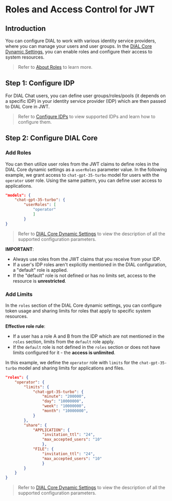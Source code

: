 # Roles and Access Control for JWT

## Introduction

You can configure DIAL to work with various identity service providers, where you can manage your users and user groups. In the [DIAL Core Dynamic Settings](https://github.com/epam/ai-dial-core?tab=readme-ov-file#dynamic-settings), you can enable roles and configure their access to system resources. 

> Refer to [About Roles](/docs/platform/3.core/2.access-control-intro.md#about-roles) to learn more. 

## Step 1: Configure IDP

For DIAL Chat users, you can define user groups/roles/pools (it depends on a specific IDP) in your identity service provider (IDP) which are then passed to DIAL Core in JWT. 

> Refer to [Configure IDPs](/docs/tutorials/2.devops/2.auth-and-access-control/3.configure-idps/0.overview.md) to view supported IDPs and learn how to configure them.

## Step 2: Configure DIAL Core

### Add Roles

You can then utilize user roles from the JWT claims to define roles in the DIAL Core dynamic settings as a `userRoles` parameter value. In the following example, we grant access to `chat-gpt-35-turbo` model for users with the `operator` user role. Using the same pattern, you can define user access to applications.

```json
"models": {
    "chat-gpt-35-turbo": {
        "userRoles": [
            "operator"
            ]
        }
}
```

> Refer to [DIAL Core Dynamic Settings](https://github.com/epam/ai-dial-core?tab=readme-ov-file#dynamic-settings) to view the description of all the supported configuration parameters.

**IMPORTANT**: 

* Always use roles from the JWT claims that you receive from your IDP. 
* If a user's IDP roles aren't explicitly mentioned in the DIAL configuration, a "default" role is applied. 
* If the "default" role is not defined or has no limits set, access to the resource is **unrestricted**. 

### Add Limits

In the `roles` section of the DIAL Core dynamic settings, you can configure token usage and sharing limits for roles that apply to specific system resources. 

**Effective role rule**: 

* If a user has a role A and B from the IDP which are not mentioned in the `roles` section, limits from the `default` role apply. 
* If the `default` role is not defined in the `roles` section or does not have limits configured for it - the **access is unlimited**.

In this example, we define the `operator` role with `limits` for the `chat-gpt-35-turbo` model and sharing limits for applications and files. 

```json
"roles": {
    "operator": {
        "limits": {
            "chat-gpt-35-turbo": {
                "minute": "200000",
                "day": "10000000",
                "week": "10000000",
                "month": "10000000",
            }
        },
        "share": {
            "APPLICATION": {
                "invitation_ttl": "24",
                "max_accepted_users": "10"
                },
            "FILE": {
                "invitation_ttl": "24",
                "max_accepted_users": "10"
                }
        }
    }
}
```

> Refer to [DIAL Core Dynamic Settings](https://github.com/epam/ai-dial-core?tab=readme-ov-file#dynamic-settings) to view the description of all the supported configuration parameters.

